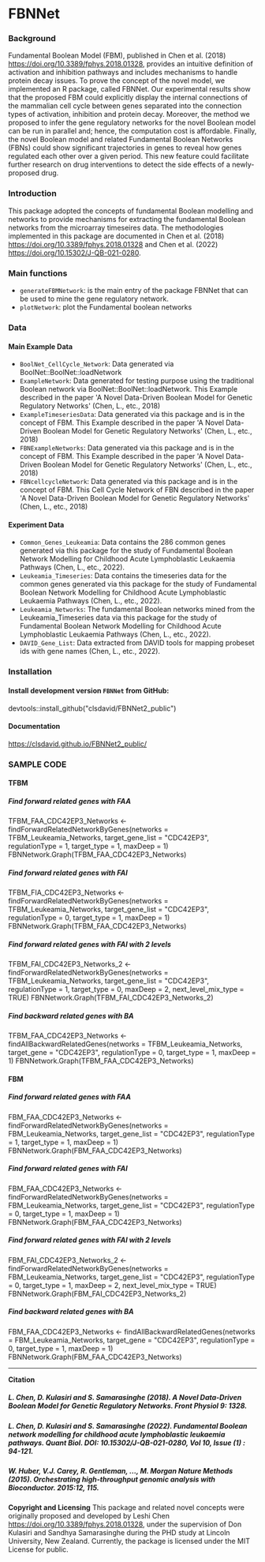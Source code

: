 # FBNNet
### Background
Fundamental Boolean Model (FBM), published in Chen et al. (2018) <https://doi.org/10.3389/fphys.2018.01328>, provides an intuitive definition of activation and inhibition pathways and includes mechanisms to handle protein decay issues. To prove the concept of the novel model, we implemented an R package, called FBNNet. Our experimental results show that the proposed FBM could explicitly display the internal connections of the mammalian cell cycle between genes separated into the connection types of activation, inhibition and protein decay. Moreover, the method we proposed to infer the gene regulatory networks for the novel Boolean model can be run in parallel and; hence, the computation cost is affordable. Finally, the novel Boolean model and related Fundamental Boolean Networks (FBNs) could show significant trajectories in genes to reveal how genes regulated each other over a given period. This new feature could facilitate further research on drug interventions to detect the side effects of a newly-proposed drug.

### Introduction
This package adopted the concepts of fundamental Boolean modelling and networks to provide mechanisms for extracting the fundamental Boolean networks from the microarray timeseires data. The methodologies implemented in this package are documented in Chen et al. (2018) <https://doi.org/10.3389/fphys.2018.01328> and Chen et al. (2022) <https://doi.org/10.15302/J-QB-021-0280>.

### Main functions
* `generateFBMNetwork`: is the main entry of the package FBNNet that can be used to mine the gene regulatory network.
* `plotNetwork`: plot the Fundamental boolean networks

### Data

#### Main Example Data
* `BoolNet_CellCycle_Network`: Data generated via BoolNet::BoolNet::loadNetwork
* `ExampleNetwork`: Data generated for testing purpose using the traditional Boolean network via BoolNet::BoolNet::loadNetwork. This Example described in the paper 'A Novel Data-Driven Boolean Model for Genetic Regulatory Networks' (Chen, L., etc., 2018)
* `ExampleTimeseriesData`: Data generated via this package and is in the concept of FBM. This Example described in the paper 'A Novel Data-Driven Boolean Model for Genetic Regulatory Networks' (Chen, L., etc., 2018)
* `FBNExampleNetworks`: Data generated via this package and is in the concept of FBM. This Example described in the paper 'A Novel Data-Driven Boolean Model for Genetic Regulatory Networks' (Chen, L., etc., 2018)
* `FBNcellcycleNetwork`: Data generated via this package and is in the concept of FBM. This Cell Cycle Network of FBN described in the paper 'A Novel Data-Driven Boolean Model for Genetic Regulatory Networks' (Chen, L., etc., 2018)


#### Experiment Data
* `Common_Genes_Leukeamia`: Data contains the 286 common genes generated via this package for the study of Fundamental Boolean Network Modelling for Childhood Acute Lymphoblastic Leukaemia Pathways (Chen, L., etc., 2022).
* `Leukeamia_Timeseries`: Data contains the timeseries data for the common genes generated via this package for the study of Fundamental Boolean Network Modelling for Childhood Acute Lymphoblastic Leukaemia Pathways (Chen, L., etc., 2022).
* `Leukeamia_Networks`: The fundamental Boolean networks mined from the Leukeamia_Timeseries data via this package for the study of Fundamental Boolean Network Modelling for Childhood Acute Lymphoblastic Leukaemia Pathways (Chen, L., etc., 2022).
* `DAVID_Gene_List`: Data extracted from DAVID tools for mapping probeset ids with gene names (Chen, L., etc., 2022).

### Installation
#### Install development version `FBNNet` from GitHub:
devtools::install_github("clsdavid/FBNNet2_public")

#### Documentation
https://clsdavid.github.io/FBNNet2_public/

### SAMPLE CODE
#### TFBM
##### __Find forward related genes with FAA__
TFBM_FAA_CDC42EP3_Networks <- findForwardRelatedNetworkByGenes(networks = TFBM_Leukeamia_Networks, target_gene_list = "CDC42EP3", regulationType = 1, target_type = 1, maxDeep = 1)
FBNNetwork.Graph(TFBM_FAA_CDC42EP3_Networks)

##### __Find forward related genes with FAI__
TFBM_FIA_CDC42EP3_Networks <- findForwardRelatedNetworkByGenes(networks = TFBM_Leukeamia_Networks, target_gene_list = "CDC42EP3", regulationType = 0, target_type = 1, maxDeep = 1)
FBNNetwork.Graph(TFBM_FAA_CDC42EP3_Networks)

##### __Find forward related genes with FAI with 2 levels__
TFBM_FAI_CDC42EP3_Networks_2 <- findForwardRelatedNetworkByGenes(networks = TFBM_Leukeamia_Networks, target_gene_list = "CDC42EP3", regulationType = 1, target_type = 0, maxDeep = 2, next_level_mix_type = TRUE)
FBNNetwork.Graph(TFBM_FAI_CDC42EP3_Networks_2)

##### __Find backward related genes with BA__
TFBM_FAA_CDC42EP3_Networks <- findAllBackwardRelatedGenes(networks = TFBM_Leukeamia_Networks, target_gene = "CDC42EP3", regulationType = 0, target_type = 1, maxDeep = 1)
FBNNetwork.Graph(TFBM_FAA_CDC42EP3_Networks)

#### FBM
##### __Find forward related genes with FAA__
FBM_FAA_CDC42EP3_Networks <- findForwardRelatedNetworkByGenes(networks = FBM_Leukeamia_Networks, target_gene_list = "CDC42EP3", regulationType = 1, target_type = 1, maxDeep = 1)
FBNNetwork.Graph(FBM_FAA_CDC42EP3_Networks)

##### __Find forward related genes with FAI__
FBM_FAA_CDC42EP3_Networks <- findForwardRelatedNetworkByGenes(networks = FBM_Leukeamia_Networks, target_gene_list = "CDC42EP3", regulationType = 0, target_type = 1, maxDeep = 1)
FBNNetwork.Graph(FBM_FAA_CDC42EP3_Networks)

##### __Find forward related genes with FAI with 2 levels__
FBM_FAI_CDC42EP3_Networks_2 <- findForwardRelatedNetworkByGenes(networks = FBM_Leukeamia_Networks, target_gene_list = "CDC42EP3", regulationType = 0, target_type = 1, maxDeep = 2, next_level_mix_type = TRUE)
FBNNetwork.Graph(FBM_FAI_CDC42EP3_Networks_2)

##### __Find backward related genes with BA__
FBM_FAA_CDC42EP3_Networks <- findAllBackwardRelatedGenes(networks = FBM_Leukeamia_Networks, target_gene = "CDC42EP3", regulationType = 0, target_type = 1, maxDeep = 1)
FBNNetwork.Graph(FBM_FAA_CDC42EP3_Networks)


---
__Citation__

##### L. Chen, D. Kulasiri and S. Samarasinghe (2018). A Novel Data-Driven Boolean Model for Genetic Regulatory Networks. Front Physiol 9: 1328.

##### L. Chen, D. Kulasiri and S. Samarasinghe (2022). Fundamental Boolean network modelling for childhood acute lymphoblastic leukaemia pathways. Quant Biol. DOI: 10.15302/J-QB-021-0280, Vol 10, Issue (1) : 94-121.

##### W. Huber, V.J. Carey, R. Gentleman, ..., M. Morgan Nature Methods (2015). Orchestrating high-throughput genomic analysis with Bioconductor. 2015:12, 115.

__Copyright and Licensing__
This package and related novel concepts were originally proposed and developed by Leshi Chen <https://doi.org/10.3389/fphys.2018.01328>, under the supervision of Don Kulasiri and Sandhya Samarasinghe during the PHD study at Lincoln University, New Zealand. Currently, the package is licensed under the MIT License for public.



